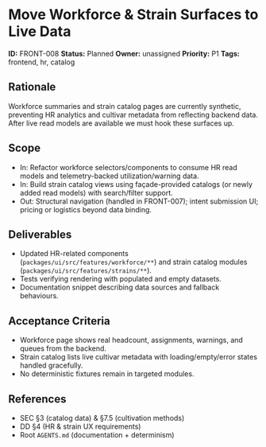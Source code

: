 # Move Workforce & Strain Surfaces to Live Data

**ID:** FRONT-008
**Status:** Planned
**Owner:** unassigned
**Priority:** P1
**Tags:** frontend, hr, catalog

## Rationale
Workforce summaries and strain catalog pages are currently synthetic, preventing HR analytics and cultivar metadata from reflecting backend data. After live read models are available we must hook these surfaces up.

## Scope
- In: Refactor workforce selectors/components to consume HR read models and telemetry-backed utilization/warning data.
- In: Build strain catalog views using façade-provided catalogs (or newly added read models) with search/filter support.
- Out: Structural navigation (handled in FRONT-007); intent submission UI; pricing or logistics beyond data binding.

## Deliverables
- Updated HR-related components (`packages/ui/src/features/workforce/**`) and strain catalog modules (`packages/ui/src/features/strains/**`).
- Tests verifying rendering with populated and empty datasets.
- Documentation snippet describing data sources and fallback behaviours.

## Acceptance Criteria
- Workforce page shows real headcount, assignments, warnings, and queues from the backend.
- Strain catalog lists live cultivar metadata with loading/empty/error states handled gracefully.
- No deterministic fixtures remain in targeted modules.

## References
- SEC §3 (catalog data) & §7.5 (cultivation methods)
- DD §4 (HR & strain UX requirements)
- Root `AGENTS.md` (documentation + determinism)
